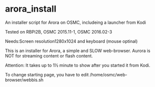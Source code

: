 # arora_install
An installer script for Arora on OSMC, includeing a launcher from Kodi

Tested on RBPi2B, OSMC 2015.11-1, OSMC 2016.02-3

Needs:Screen resolution1280x1024 and keyboard (mouse optinal)

This is an installer for Arora, a simple and SLOW web-browser. 
Aurora is NOT for streaming content or flash content.

Attention: It takes up to 1½ minute to show after you started it from Kodi.

To change starting page, you have to edit /home/osmc/web-browser/webbis.sh

